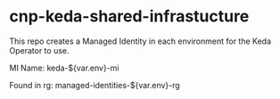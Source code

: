 # cnp-keda-shared-infrastucture

This repo creates a Managed Identity in each environment for the Keda Operator to use.

MI Name: keda-${var.env}-mi

Found in rg: managed-identities-${var.env}-rg